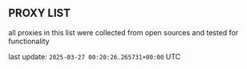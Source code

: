 ## PROXY LIST

all proxies in this list were collected from open sources and tested for functionality

last update: `2025-03-27 00:20:26.265731+00:00` UTC